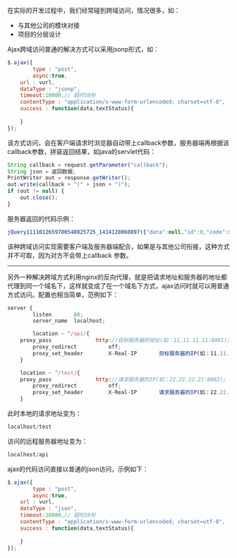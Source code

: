 在实际的开发过程中，我们经常碰到跨域访问，情况很多，如：
* 与其他公司的模块对接
* 项目的分层设计

Ajax跨域访问普通的解决方式可以采用jsonp形式，如：
```javascript
$.ajax({
        type : "post",
        async:true,
	url : vurl,
	dataType : "jsonp",
	timeout:10000,// 超时10秒
	contentType : "application/x-www-form-urlencoded; charset=utf-8",  
	success : function(data,textStatus){
			
	}
});
```

该方式访问，会在客户端请求时浏览器自动带上callback参数，服务器端再根据该callback参数，拼装返回结果，如java的servlet代码：
```javascript
String callback = request.getParameter("callback");
String json = 返回数据;
PrintWriter out = response.getWriter();
out.write(callback + "(" + json + ")");
if (out != null) {
	out.close();
}
```

服务器返回的代码示例：
```javascript
jQuery1111012659700540825725_1414128060897({"data":null,"id":0,"code":0,"msg":null})
```

该种跨域访问实现需要客户端及服务器端配合，如果是与其他公司衔接，这种方式并不可取，因为对方不会带上callback 参数。

---

另外一种解决跨域方式利用nginx的反向代理，就是把请求地址和服务器的地址都代理到同一个域名下，这样就变成了在一个域名下方式，ajax访问时就可以用普通方式访问。配置也相当简单，范例如下：
```javascript
server {
        listen       80;
        server_name  localhost;

        location ~ ^/api/{ 
	proxy_pass              http://目标服务器的地址(如：11.11.11.11:8081); 
        proxy_redirect          off; 
        proxy_set_header        X-Real-IP       目标服务器的IP(如：11.11.11.11); 
	}

	location ~ ^/test/{ 
	proxy_pass              http://请求服务器的IP(如：22.22.22.22:8082); 
        proxy_redirect          off; 
        proxy_set_header        X-Real-IP       请求服务器的IP(如：22.22.22.22); 
	}

```

此时本地的请求地址变为：
```javascript
localhost/test
```

访问的远程服务器地址变为：
```javascript
localhost/api
```

ajax的代码访问直接以普通的json访问，示例如下：
```javascript
$.ajax({
        type : "post",
        async:true,
	url : vurl,
	dataType : "json",
	timeout:10000,// 超时10秒
	contentType : "application/x-www-form-urlencoded; charset=utf-8",  
	success : function(data,textStatus){
			
	}
});
```

